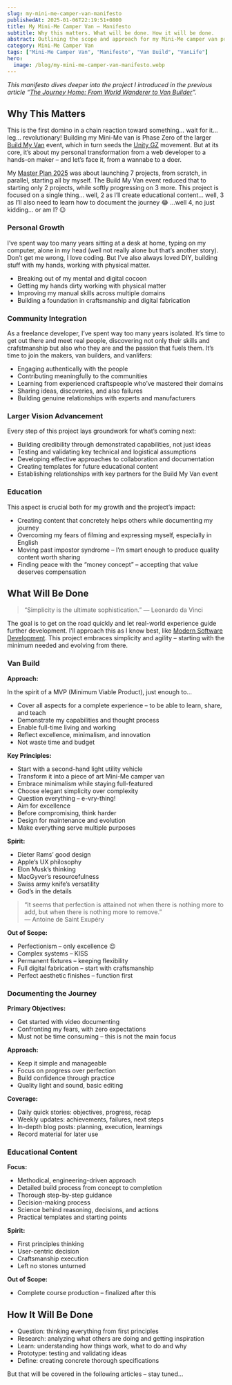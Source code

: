 ```yaml
---
slug: my-mini-me-camper-van-manifesto
publishedAt: 2025-01-06T22:19:51+0800
title: My Mini-Me Camper Van – Manifesto
subtitle: Why this matters. What will be done. How it will be done.
abstract: Outlining the scope and approach for my Mini-Me camper van project – the first step toward something bigger, starting with personal transformation.
category: Mini-Me Camper Van
tags: ["Mini-Me Camper Van", "Manifesto", "Van Build", "VanLife"]
hero:
  image: /blog/my-mini-me-camper-van-manifesto.webp
---
```



*This manifesto dives deeper into the project I introduced in the previous article “[The Journey Home: From World Wanderer to Van Builder](my-mini-me-camper-van)”.*


## Why This Matters

This is the first domino in a chain reaction toward something… wait for it… leg… revolutionary! Building my Mini-Me van is Phase Zero of the larger [Build My Van](https://unitygz.com/blog/build-my-van-manifesto) event, which in turn seeds the [Unity GZ](https://unitygz.com/) movement. But at its core, it’s about my personal transformation from a web developer to a hands-on maker – and let’s face it, from a wannabe to a doer.

My [Master Plan 2025](master-plan-2025) was about launching 7 projects, from scratch, in parallel, starting all by myself. The Build My Van event reduced that to starting only 2 projects, while softly progressing on 3 more. This project is focused on a single thing… well, 2 as I’ll create educational content… well, 3 as I’ll also need to learn how to document the journey 😂 …well 4, no just kidding… or am I? 😉


### Personal Growth

I’ve spent way too many years sitting at a desk at home, typing on my computer, alone in my head (well not really alone but that’s another story). Don’t get me wrong, I love coding. But I’ve also always loved DIY, building stuff with my hands, working with physical matter.

- Breaking out of my mental and digital cocoon
- Getting my hands dirty working with physical matter
- Improving my manual skills across multiple domains
- Building a foundation in craftsmanship and digital fabrication


### Community Integration

As a freelance developer, I’ve spent way too many years isolated. It’s time to get out there and meet real people, discovering not only their skills and crafstmanship but also who they are and the passion that fuels them. It’s time to join the makers, van builders, and vanlifers:

- Engaging authentically with the people
- Contributing meaningfully to the communities
- Learning from experienced craftspeople who’ve mastered their domains
- Sharing ideas, discoveries, and also failures
- Building genuine relationships with experts and manufacturers


### Larger Vision Advancement

Every step of this project lays groundwork for what’s coming next:

- Building credibility through demonstrated capabilities, not just ideas
- Testing and validating key technical and logistical assumptions
- Developing effective approaches to collaboration and documentation
- Creating templates for future educational content
- Establishing relationships with key partners for the Build My Van event


### Education

This aspect is crucial both for my growth and the project’s impact:

- Creating content that concretely helps others while documenting my journey
- Overcoming my fears of filming and expressing myself, especially in English
- Moving past impostor syndrome – I’m smart enough to produce quality content worth sharing
- Finding peace with the “money concept” – accepting that value deserves compensation


## What Will Be Done

> “Simplicity is the ultimate sophistication.” — Leonardo da Vinci


The goal is to get on the road quickly and let real-world experience guide further development.
I’ll approach this as I know best, like [Modern Software Development](modern-software-development).
This project embraces simplicity and agility – starting with the minimum needed and evolving from there.


### Van Build

**Approach:**

In the spirit of a MVP (Minimum Viable Product), just enough to…

- Cover all aspects for a complete experience – to be able to learn, share, and teach
- Demonstrate my capabilities and thought process
- Enable full-time living and working
- Reflect excellence, minimalism, and innovation
- Not waste time and budget

**Key Principles:**

- Start with a second-hand light utility vehicle
- Transform it into a piece of art Mini-Me camper van
- Embrace minimalism while staying full-featured
- Choose elegant simplicity over complexity
- Question everything – e-vry-thing!
- Aim for excellence
- Before compromising, think harder
- Design for maintenance and evolution
- Make everything serve multiple purposes

**Spirit:**

- Dieter Rams’ good design
- Apple’s UX philosophy
- Elon Musk’s thinking
- MacGyver’s resourcefulness
- Swiss army knife’s versatility
- God’s in the details

> “It seems that perfection is attained not when there is nothing more to add, but when there is nothing more to remove.” — Antoine de Saint Exupéry


**Out of Scope:**

- Perfectionism – only excellence 😉
- Complex systems – KISS
- Permanent fixtures – keeping flexibility
- Full digital fabrication – start with craftsmanship
- Perfect aesthetic finishes – function first


### Documenting the Journey

**Primary Objectives:**

- Get started with video documenting
- Confronting my fears, with zero expectations
- Must not be time consuming – this is not the main focus

**Approach:**

- Keep it simple and manageable
- Focus on progress over perfection
- Build confidence through practice
- Quality light and sound, basic editing

**Coverage:**

- Daily quick stories: objectives, progress, recap
- Weekly updates: achievements, failures, next steps
- In-depth blog posts: planning, execution, learnings
- Record material for later use


### Educational Content

**Focus:**

- Methodical, engineering-driven approach
- Detailed build process from concept to completion
- Thorough step-by-step guidance
- Decision-making process
- Science behind reasoning, decisions, and actions
- Practical templates and starting points

**Spirit:**

- First principles thinking
- User-centric decision
- Craftsmanship execution
- Left no stones unturned

**Out of Scope:**

- Complete course production – finalized after this


## How It Will Be Done

- Question: thinking everything from first principles
- Research: analyzing what others are doing and getting inspiration
- Learn: understanding how things work, what to do and why
- Prototype: testing and validating ideas
- Define: creating concrete thorough specifications

But that will be covered in the following articles – stay tuned…
